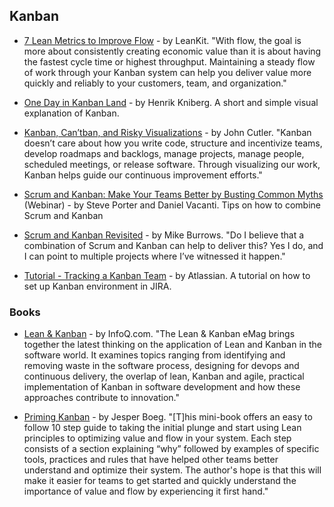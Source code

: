 ## Kanban

- [7 Lean Metrics to Improve Flow](https://leankit.com/learn/kanban/lean-flow-metrics/) - by LeanKit. "With flow, the goal is more about consistently creating economic value than it is about having the fastest cycle time or highest throughput. Maintaining a steady flow of work through your Kanban system can help you deliver value more quickly and reliably to your customers, team, and organization."

- [One Day in Kanban Land](http://blog.crisp.se/2009/06/26/henrikkniberg/1246053060000) - by Henrik Kniberg. A short and simple visual explanation of Kanban. 

- [Kanban, Can’tban, and Risky Visualizations](https://medium.com/@johnpcutler/kanban-cannotban-and-risky-visualizations-e19d83b53718) - by John Cutler. "Kanban doesn’t care about how you write code, structure and incentivize teams, develop roadmaps and backlogs, manage projects, manage people, scheduled meetings, or release software. Through visualizing our work, Kanban helps guide our continuous improvement efforts."

- [Scrum and Kanban: Make Your Teams Better by Busting Common Myths](https://www.scrum.org/resources/scrum-and-kanban-make-your-teams-better-busting-common-myths) (Webinar) - by Steve Porter and Daniel Vacanti. Tips on how to combine Scrum and Kanban

- [Scrum and Kanban Revisited](https://blog.agendashift.com/2017/08/29/scrum-and-kanban-revisited/) - by Mike Burrows. "Do I believe that a combination of Scrum and Kanban can help to deliver this? Yes I do, and I can point to multiple projects where I’ve witnessed it happen."

- [Tutorial - Tracking a Kanban Team](https://confluence.atlassian.com/agile/jira-agile-user-s-guide/jira-agile-tutorials/tutorial-tracking-a-kanban-team) - by Atlassian. A tutorial on how to set up Kanban environment in JIRA.

### Books

- [Lean & Kanban](https://www.infoq.com/minibooks/emag-lean-kanban) - by InfoQ.com. "The Lean & Kanban eMag brings together the latest thinking on the application of Lean and Kanban in the software world. It examines topics ranging from identifying and removing waste in the software process, designing for devops and continuous delivery, the overlap of lean, Kanban and agile, practical implementation of Kanban in software development and how these approaches contribute to innovation."

- [Priming Kanban](https://www.infoq.com/minibooks/priming-kanban-jesper-boeg) - by Jesper Boeg. "[T]his mini-book offers an easy to follow 10 step guide to taking the initial plunge and start using Lean principles to optimizing value and flow in your system. Each step consists of a section explaining “why” followed by examples of specific tools, practices and rules that have helped other teams better understand and optimize their system. The author's hope is that this will make it easier for teams to get started and quickly understand the importance of value and flow by experiencing it first hand."
